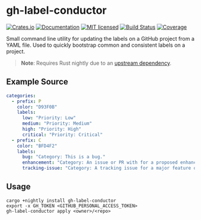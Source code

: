 # gh-label-conductor

[![Crates.io][crates-badge]][crates-url]
[![Documentation][docs-badge]][docs-url]
[![MIT licensed][mit-badge]][mit-url]
[![Build Status][actions-badge]][actions-url]
[![Coverage][codecov-badge]][codecov-url]

[crates-badge]: https://img.shields.io/crates/v/gh-label-conductor.svg
[crates-url]: https://crates.io/crates/gh-label-conductor
[docs-badge]: https://docs.rs/gh-label-conductor/badge.svg
[docs-url]: https://docs.rs/gh-label-conductor
[mit-badge]: https://img.shields.io/badge/license-MIT-blue.svg
[mit-url]: LICENSE
[actions-badge]: https://github.com/fourbytes/gh-label-conductor/actions/workflows/tests.yml/badge.svg
[actions-url]: https://github.com/fourbytes/gh-label-conductor/actions/workflows/tests.yml
[codecov-badge]: https://codecov.io/gh/fourbytes/gh-label-conductor/branch/main/graph/badge.svg
[codecov-url]: https://codecov.io/gh/fourbytes/gh-label-conductor

Small command line utility for updating the labels on a GitHub project from a YAML file. Used to quickly bootstrap common and consistent labels on a project.

> **Note**: Requires Rust nightly due to an [upstream dependency](https://github.com/oxidecomputer/third-party-api-clients/tree/main/github).

## Example Source
```yaml
categories:
  - prefix: P
    color: "D93F0B"
    labels:
      low: "Priority: Low"
      medium: "Priority: Medium"
      high: "Priority: High"
      critical: "Priority: Critical"
  - prefix: C
    color: "BFD4F2"
    labels:
      bug: "Category: This is a bug."
      enhancement: "Category: An issue or PR with for a proposed enhancement."
      tracking-issue: "Category: A tracking issue for a major feature or change."
```

## Usage
```fish
cargo +nightly install gh-label-conductor
export -x GH_TOKEN <GITHUB_PERSONAL_ACCESS_TOKEN>
gh-label-conductor apply <owner>/<repo>
```

